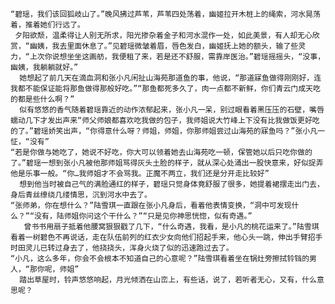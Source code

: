     “碧瑶，我们该回狐岐山了。”晚风拂过芦苇，芦苇四处荡着，幽姬拉开木桩上的绳索，河水晃荡着，推着她们行远了。
     夕阳欲颓，温柔得让人别无所求，阳光掺杂着金子和河水混作一处，如此美景，有人却无心欣赏，“幽姨，我去里面休息了。”见碧瑶微皱着眉，唇色发白，幽姬抚上她的额头，输了些灵力，“上次你说想坐坐这画舫，我便租了来，若是还不舒服，需靠岸医治。”碧瑶摇摇头，“没事，幽姨，我躺躺就好。”
      她想起了前几天在滴血洞和张小凡闲扯山海苑那道鱼的事，他说，“那道寐鱼做得刚刚好，连我都不能保证能将那鱼做得那般好吃。”“那鱼都死多久了，肉一点都不新鲜，你们青云门成天吃的都是些什么啊？”
      似有悠悠的香气随着碧瑶靠近的动作浓郁起来，张小凡一呆，别过眼看着黑压压的石壁，嘴唇蠕动几下才发出声来“师父师娘都喜欢吃我做的包子，我师姐说大竹峰上下没有比我做饭更好吃的了。”碧瑶娇笑出声，“你得意什么呀？师姐，师姐，你那师姐尝过山海苑的寐鱼吗？”张小凡一怔，“没有”
    “若是你做与她吃了，她说不好吃，你大可以领着她去山海苑吃一顿，保管她以后只吃你做的了。”碧瑶一想到张小凡被他那师姐骂得灰头土脸的样子，就从深心处涌出一股快意来，好似捉弄他是乐事一般。“你…我师姐才不会骂我。正魔不两立，我们还是分开走比较好”
      想到他当时被自己气的满脸通红的样子，碧瑶只觉身体竟舒服了很多，她提着裙摆走出门去，身后青丝缭绕几缕情思，沉到河水中去了。
    “张师弟，你在想什么？”陆雪琪一直跟在张小凡身后，看着他表情变换，“洞中可发现什么？”“没有，陆师姐你问这个干什么？”“只是见你神思恍惚，似有奇遇。”
       曾书书用扇子抵着他腰窝狠狠戳了几下，“什么奇遇，我看，是小凡的桃花运来了。”陆雪琪看着一树碧色不再说话，走在队伍前列的红衣少女向他们招起手来，他心头一跳，伸出手臂招手时田灵儿已转过身去了，他挠挠头，浑身火烧了似的迅速跑过去了。
    “小凡，这么多年，你会不会根本不知道自己的心意呢？”陆雪琪看着坐在锅灶旁擦拭铃铛的男人，“那你呢，师姐”
      踏出草屋时，铃声悠悠响起，月光倾洒在山峦上，有些话，说了，若听者无心，又有，什么意思呢？
   

